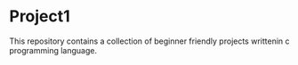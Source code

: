 # Project1
This repository contains a collection of beginner friendly projects writtenin c  programming language.

